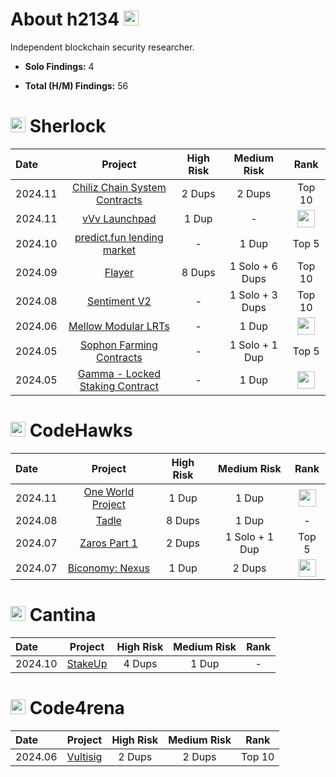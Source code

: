 # About h2134  <img src="https://avatars.githubusercontent.com/u/169348989?v=4" width="24">
Independent blockchain security researcher.

- **Solo Findings:** 4

- **Total (H/M) Findings:** 56


# <img src="https://audits.sherlock.xyz/favicon.ico" width="24">  Sherlock
|  Date  |  Project  |  High Risk  |  Medium Risk  |  Rank  |
|:-----------|:-------------:|:---------------:|:---------------:|:----------:|  
| 2024.11 | [Chiliz Chain System Contracts](https://audits.sherlock.xyz/contests/550?filter=results) | 2 Dups | 2 Dups | Top 10 |
| 2024.11 | [vVv Launchpad](https://audits.sherlock.xyz/contests/647) | 1 Dup | - | <img src="https://i.ibb.co/mqSZD0V/1st.png" width="28"> |
| 2024.10 | [predict.fun lending market](https://audits.sherlock.xyz/contests/561) | - | 1 Dup | Top 5 |
| 2024.09 | [Flayer](https://audits.sherlock.xyz/contests/468?filter=results) | 8 Dups | 1 Solo + 6 Dups | Top 10 |
| 2024.08 | [Sentiment V2](https://audits.sherlock.xyz/contests/349) | - | 1 Solo + 3 Dups | Top 10 |
| 2024.06 | [Mellow Modular LRTs](https://audits.sherlock.xyz/contests/423) | - | 1 Dup | <img src="https://i.ibb.co/h8zkpFn/3rd.png" width="28"> |
| 2024.05 | [Sophon Farming Contracts](https://audits.sherlock.xyz/contests/376) | - | 1 Solo + 1 Dup | Top 5 |
| 2024.05 | [Gamma - Locked Staking Contract](https://audits.sherlock.xyz/contests/330) | - | 1 Dup | <img src="https://i.ibb.co/h8zkpFn/3rd.png" width="28"> |


# <img src="https://codehawks.cyfrin.io/favicon.ico" width="24">  CodeHawks
|  Date  |  Project  |  High Risk  |  Medium Risk  |  Rank  |
|:-----------|:-------------:|:---------------:|:---------------:|:----------:|  
| 2024.11 | [One World Project](https://codehawks.cyfrin.io/c/2024-11-one-world) | 1 Dup | 1 Dup | <img src="https://i.ibb.co/TTkqyw2/2nd.png" width="28"> |
| 2024.08 | [Tadle](https://codehawks.cyfrin.io/c/2024-08-tadle) | 8 Dups | 1 Dup | - |
| 2024.07 | [Zaros Part 1](https://codehawks.cyfrin.io/c/2024-07-zaros) | 2 Dups | 1 Solo + 1 Dup | Top 5 |
| 2024.07 | [Biconomy: Nexus](https://codehawks.cyfrin.io/c/2024-07-biconomy) | 1 Dup | 2 Dups | <img src="https://i.ibb.co/h8zkpFn/3rd.png" width="28"> |


# <img src="https://cantina.xyz/favicon.svg" width="24">  Cantina
|  Date  |  Project  |  High Risk  |  Medium Risk  |  Rank  |
|:-----------|:-------------:|:---------------:|:---------------:|:----------:|  
| 2024.10 | [StakeUp](https://cantina.xyz/competitions/61087007-c7e9-4c4e-9d90-4e118933fecf) | 4 Dups | 1 Dup | - |


# <img src="https://code4rena.com/favicon.ico" width="24">  Code4rena
|  Date  |  Project  |  High Risk  |  Medium Risk  |  Rank  |
|:-----------|:-------------:|:---------------:|:---------------:|:----------:|  
| 2024.06 | [Vultisig](https://code4rena.com/audits/2024-06-vultisig) | 2 Dups | 2 Dups | Top 10 |

